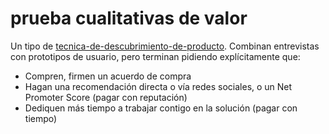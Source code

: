 # prueba cualitativas de valor

Un tipo de [tecnica-de-descubrimiento-de-producto](tecnica-de-descubrimiento-de-producto.md). Combinan entrevistas con prototipos de usuario, pero terminan pidiendo explícitamente que:

* Compren, firmen un acuerdo de compra
* Hagan una recomendación directa o vía redes sociales, o un Net Promoter Score (pagar con reputación)
* Dediquen más tiempo a trabajar contigo en la solución (pagar con tiempo)
